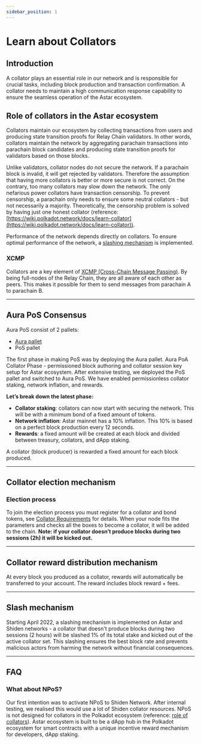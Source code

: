 ```yaml
---
sidebar_position: 1
---
```


# Learn about Collators

## Introduction

A collator plays an essential role in our network and is responsible for crucial tasks, including block production and transaction confirmation. A collator needs to maintain a high communication response capability to ensure the seamless operation of the Astar ecosystem.

## Role of collators in the Astar ecosystem

Collators maintain our ecosystem by collecting transactions from users and producing state transition proofs for Relay Chain validators. In other words, collators maintain the network by aggregating parachain transactions into parachain block candidates and producing state transition proofs for validators based on those blocks.

Unlike validators, collator nodes do not secure the network. If a parachain block is invalid, it will get rejected by validators. Therefore the assumption that having more collators is better or more secure is not correct. On the contrary, too many collators may slow down the network. The only nefarious power collators have transaction censorship. To prevent censorship, a parachain only needs to ensure some neutral collators - but not necessarily a majority. Theoretically, the censorship problem is solved by having just one honest collator (reference: [https://wiki.polkadot.network/docs/learn-collator](https://wiki.polkadot.network/docs/learn-collator)).

Performance of the network depends directly on collators. To ensure optimal performance of the network, a [slashing mechanism](/docs/build/nodes/collator/learn.md#slash-mechanism) is implemented.

### XCMP

Collators are a key element of [XCMP (Cross-Chain Message Passing)](https://wiki.polkadot.network/docs/learn-crosschain). By being full-nodes of the Relay Chain, they are all aware of each other as peers. This makes it possible for them to send messages from parachain A to parachain B.

---

## Aura PoS Consensus

Aura PoS consist of 2 pallets:

- [Aura pallet](https://crates.parity.io/pallet_aura/index.html)
- PoS pallet

The first phase in making PoS was by deploying the Aura pallet. Aura PoA Collator Phase - permissioned block authoring and collator session key setup for Astar ecosystem. After extensive testing, we deployed the PoS pallet and switched to Aura PoS. We have enabled permissionless collator staking, network inflation, and rewards.

**Let’s break down the latest phase:**

- **Collator staking**: collators can now start with securing the network. This will be with a minimum bond of a fixed amount of tokens.
- **Network inflation**: Astar mainnet has a 10% inflation. This 10% is based on a perfect block production every 12 seconds.
- **Rewards**: a fixed amount will be created at each block and divided between treasury, collators, and dApp staking.

A collator (block producer) is rewarded a fixed amount for each block produced.

---

## Collator election mechanism
### Election process
To join the election process you must register for a collator and bond tokens, see [Collator Requirements](https://docs.astar.network/docs/build/nodes/collator/requirements) for details. When your node fits the parameters and checks all the boxes to become a collator, it will be added to the chain. **Note: if your collator doesn’t produce blocks during two sessions (2h) it will be kicked out.**

---

## Collator reward distribution mechanism
At every block you produced as a collator, rewards will automatically be transferred to your account. The reward includes block reward + fees.

---

## Slash mechanism
Starting April 2022, a slashing mechanism is implemented on Astar and Shiden networks - a collator that doesn't produce blocks during two sessions (2 hours) will be slashed 1% of its total stake and kicked out of the active collator set.
This slashing ensures the best block rate and prevents malicious actors from harming the network without financial consequences.

---

## FAQ
### What about NPoS?
Our first intention was to activate NPoS to Shiden Network. After internal testing, we realised this would use a lot of Shiden collator resources. NPoS is not designed for collators in the Polkadot ecosystem (reference: [role of collators](/docs/build/nodes/collator/learn#role-of-collators-in-the-astar-ecosystem)). Astar ecosystem is built to be a dApp hub in the Polkadot ecosystem for smart contracts with a unique incentive reward mechanism for developers, dApp staking. 
